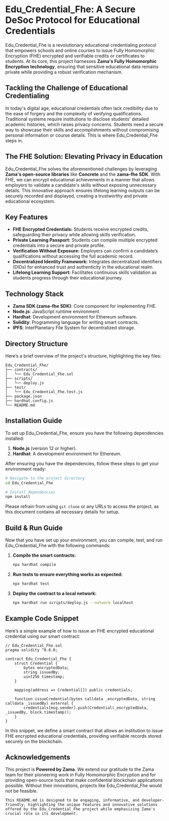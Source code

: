 # Edu_Credential_Fhe: A Secure DeSoc Protocol for Educational Credentials

Edu_Credential_Fhe is a revolutionary educational credentialing protocol that empowers schools and online courses to issue Fully Homomorphic Encryption (FHE) encrypted and verifiable credits or certificates to students. At its core, this project harnesses **Zama's Fully Homomorphic Encryption technology**, ensuring that sensitive educational data remains private while providing a robust verification mechanism.

## Tackling the Challenge of Educational Credentialing

In today's digital age, educational credentials often lack credibility due to the ease of forgery and the complexity of verifying qualifications. Traditional systems require institutions to disclose students' detailed academic histories, which raises privacy concerns. Students need a secure way to showcase their skills and accomplishments without compromising personal information or course details. This is where Edu_Credential_Fhe steps in.

## The FHE Solution: Elevating Privacy in Education

Edu_Credential_Fhe solves the aforementioned challenges by leveraging **Zama's open-source libraries** like **Concrete** and the **zama-fhe SDK**. With FHE, we can encrypt educational achievements in a manner that allows employers to validate a candidate's skills without exposing unnecessary details. This innovative approach ensures lifelong learning outputs can be securely recorded and displayed, creating a trustworthy and private educational ecosystem.

## Key Features

- **FHE Encrypted Credentials:** Students receive encrypted credits, safeguarding their privacy while allowing skills verification.
- **Private Learning Passport:** Students can compile multiple encrypted credentials into a secure and private profile.
- **Verification Without Exposure:** Employers can confirm a candidate’s qualifications without accessing the full academic record.
- **Decentralized Identity Framework:** Integrates decentralized identifiers (DIDs) for enhanced trust and authenticity in the educational realm.
- **Lifelong Learning Support:** Facilitates continuous skills validation as students progress through their educational journey.

## Technology Stack

- **Zama SDK (zama-fhe SDK)**: Core component for implementing FHE.
- **Node.js**: JavaScript runtime environment.
- **Hardhat**: Development environment for Ethereum software.
- **Solidity**: Programming language for writing smart contracts.
- **IPFS**: InterPlanetary File System for decentralized storage.

## Directory Structure

Here’s a brief overview of the project's structure, highlighting the key files:

```
Edu_Credential_Fhe/
├── contracts/
│   └── Edu_Credential_Fhe.sol
├── scripts/
│   └── deploy.js
├── test/
│   └── Edu_Credential_Fhe.test.js
├── package.json
├── hardhat.config.js
└── README.md
```

## Installation Guide

To set up Edu_Credential_Fhe, ensure you have the following dependencies installed:

1. **Node.js** (version 12 or higher).
2. **Hardhat**: A development environment for Ethereum.

After ensuring you have the dependencies, follow these steps to get your environment ready:

```bash
# Navigate to the project directory
cd Edu_Credential_Fhe

# Install dependencies
npm install
```

Please refrain from using `git clone` or any URLs to access the project, as this document contains all necessary details for setup.

## Build & Run Guide

Now that you have set up your environment, you can compile, test, and run Edu_Credential_Fhe with the following commands:

1. **Compile the smart contracts:**

   ```bash
   npx hardhat compile
   ```

2. **Run tests to ensure everything works as expected:**

   ```bash
   npx hardhat test
   ```

3. **Deploy the contract to a local network:**

   ```bash
   npx hardhat run scripts/deploy.js --network localhost
   ```

## Example Code Snippet

Here’s a simple example of how to issue an FHE encrypted educational credential using our smart contract:

```solidity
// Edu_Credential_Fhe.sol
pragma solidity ^0.8.0;

contract Edu_Credential_Fhe {
    struct Credential {
        bytes encryptedData;
        string issuedBy;
        uint256 timestamp;
    }

    mapping(address => Credential[]) public credentials;

    function issueCredential(bytes calldata _encryptedData, string calldata _issuedBy) external {
        credentials[msg.sender].push(Credential(_encryptedData, _issuedBy, block.timestamp));
    }
}
```

In this snippet, we define a smart contract that allows an institution to issue FHE encrypted educational credentials, providing verifiable records stored securely on the blockchain.

## Acknowledgements

This project is **Powered by Zama**. We extend our gratitude to the Zama team for their pioneering work in Fully Homomorphic Encryption and for providing open-source tools that make confidential blockchain applications possible. Without their innovations, projects like Edu_Credential_Fhe would not be feasible.
```
This README.md is designed to be engaging, informative, and developer-friendly, highlighting the unique features and innovative solutions offered by the Edu_Credential_Fhe project while emphasizing Zama's crucial role in its development.